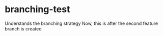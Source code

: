 # branching-test
Understands the branching strategy
Now, this is after the second feature branch is created
